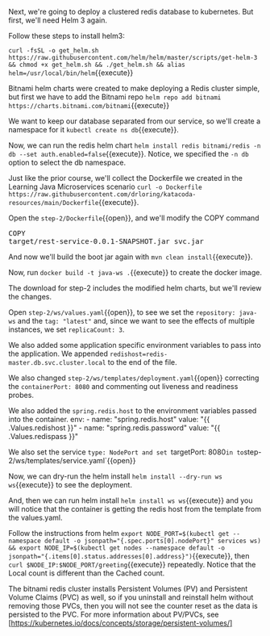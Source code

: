 Next, we're going to deploy a clustered redis database to kubernetes.  But first, we'll need Helm 3 again.

Follow these steps to install helm3:

`curl -fsSL -o get_helm.sh https://raw.githubusercontent.com/helm/helm/master/scripts/get-helm-3 && chmod +x get_helm.sh && ./get_helm.sh && alias helm=/usr/local/bin/helm`{{execute}}

Bitnami helm charts were created to make deploying a Redis cluster simple, but first we have to add the Bitnami repo `helm repo add bitnami https://charts.bitnami.com/bitnami`{{execute}}

We want to keep our database separated from our service, so we'll create a namespace for it `kubectl create ns db`{{execute}}.

Now, we can run the redis helm chart `helm install redis bitnami/redis -n db --set auth.enabled=false`{{execute}}.  Notice, we specified the `-n db` option to select the db namespace.

Just like the prior course, we'll collect the Dockerfile we created in the Learning Java Microservices scenario `curl -o Dockerfile https://raw.githubusercontent.com/drloring/katacoda-resources/main/Dockerfile`{{execute}}.

Open the `step-2/Dockerfile`{{open}}, and we'll modify the COPY command <pre class="file" data-filename="step-2/Dockerfile" data-target="insert" data-marker="COPY rest-service.jar svc.jar">COPY target/rest-service-0.0.1-SNAPSHOT.jar svc.jar</pre>

And now we'll build the boot jar again with `mvn clean install`{{execute}}.

Now, run `docker build -t java-ws .`{{execute}} to create the docker image.

The download for step-2 includes the modified helm charts, but we'll review the changes.

Open `step-2/ws/values.yaml`{{open}}, to see we set the `repository: java-ws` and the `tag: "latest"` and, since we want to see the effects of multiple instances, we set `replicaCount: 3`.

We also added some application specific environment variables to pass into the application.  We appended `redishost=redis-master.db.svc.cluster.local` to the end of the file.

We also changed `step-2/ws/templates/deployment.yaml`{{open}} correcting the `containerPort: 8080` and commenting out liveness and readiness probes.

We also added the `spring.redis.host` to the environment variables passed into the container.
            env:
            - name: "spring.redis.host"
              value: "{{ .Values.redishost }}"
            - name: "spring.redis.password"
              value: "{{ .Values.redispass }}"

We also set the service `type: NodePort and set `targetPort: 8080` in to `step-2/ws/templates/service.yaml`{{open}}

Now, we can dry-run the helm install `helm install --dry-run ws ws`{{execute}} to see the deployment.

And, then we can run helm install `helm install ws ws`{{execute}}  and you will notice that the container is getting the redis host from the template from the values.yaml.

Follow the instructions from helm `export NODE_PORT=$(kubectl get --namespace default -o jsonpath="{.spec.ports[0].nodePort}" services ws) && export NODE_IP=$(kubectl get nodes --namespace default -o jsonpath="{.items[0].status.addresses[0].address}")`{{execute}}, then `curl $NODE_IP:$NODE_PORT/greeting`{{execute}} repeatedly.  Notice that the Local count is different than the Cached count.  

The bitnami redis cluster installs Persistent Volumes (PV) and Persistent Volume Claims (PVC) as well, so if you uninstall and reinstall helm without removing those PVCs, then you will not see the counter reset as the data is persisted to the PVC. For more information about PV/PVCs, see [https://kubernetes.io/docs/concepts/storage/persistent-volumes/]
